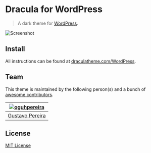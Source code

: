 # Dracula for WordPress
> A dark theme for [WordPress](https://wordpress.org/).

![Screenshot](https://github.com/oguhpereira/Dracula-WordPress/blob/master/WordPress.png?raw=true)

## Install

All instructions can be found at [draculatheme.com/WordPress](https://draculatheme.com/WordPress).

## Team

This theme is maintained by the following person(s) and a bunch of [awesome contributors](https://github.com/dracula/template/graphs/contributors).



[![oguhpereira](https://avatars3.githubusercontent.com/u/24482087?s=70&v=3)](https://github.com/oguhpereira) |
--- |
[Gustavo Pereira](https://github.com/oguhpereira) |


## License

[MIT License](./LICENSE)
